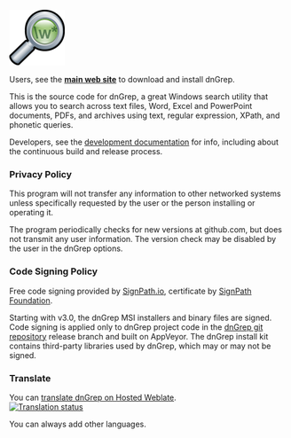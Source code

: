 ![logo](dnGREP.WPF/Images/Logo-small.gif)

Users, see the **[main web site](http://dngrep.github.io/)** to download and install dnGrep.

This is the source code for dnGrep, a great Windows search utility that allows you to search across text files, Word, Excel and PowerPoint documents, PDFs, and archives using text, regular expression, XPath, and phonetic queries.

Developers, see the [development documentation](https://github.com/dnGrep/dnGrep/wiki/Developer-Documentation) for info, including about the continuous build and release process.

### Privacy Policy
This program will not transfer any information to other networked systems unless specifically requested by the user or the person installing or operating it. 

The program periodically checks for new versions at github.com, but does not transmit any user information. The version check may be disabled by the user in the dnGrep options.

### Code Signing Policy
Free code signing provided by [SignPath.io](https://signpath.io/), certificate by [SignPath Foundation](https://signpath.org/).

Starting with v3.0, the dnGrep MSI installers and binary files are signed. Code signing is applied only to dnGrep project code in the [dnGrep git repository](https://github.com/dnGrep/dnGrep) release branch and built on AppVeyor.  The dnGrep install kit contains third-party libraries used by dnGrep, which may or may not be signed.  

### Translate
You can [translate dnGrep on Hosted Weblate](https://hosted.weblate.org/engage/dngrep/). \
[![Translation status](https://hosted.weblate.org/widgets/dngrep/-/multi-auto.svg)](https://hosted.weblate.org/engage/dngrep/?utm_source=widget)

You can always add other languages.
